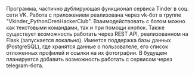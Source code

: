     
   Программа, частично дублирующая функционал сервиса Tinder в соц. сети VK. Работа с приложением реализована через 
vk-бот в группе "Vkinder_PythonOrenHackerClub". Взаимодействовать с ботом можно как текстовыми командами, так и при
помощи кнопок. Также существует возможность работать через REST API, реализованном на Flask (запускается локально). 
   Имеется поддержка базы данных (PostgreSQL), где хранятся данные о пользователе, его список отложенных профилей и 
ссылки на их фотографии. 
   В будущем планируется добавить возможность работать с сервисом через telegram-бота.

